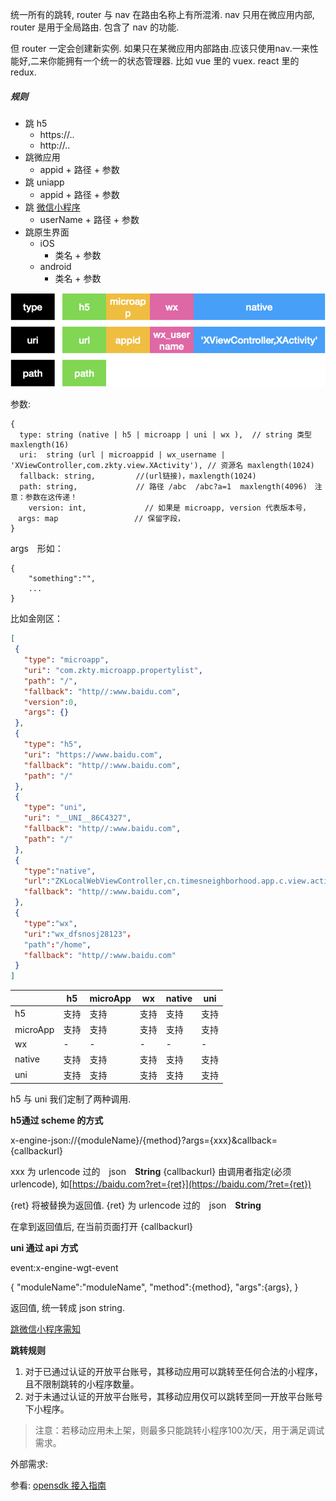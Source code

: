 统一所有的跳转, router 与 nav 在路由名称上有所混淆. nav 只用在微应用内部, router 是用于全局路由. 包含了 nav 的功能.

但 router 一定会创建新实例. 如果只在某微应用内部路由.应该只使用nav.一来性能好,二来你能拥有一个统一的状态管理器. 比如 vue 里的 vuex. react 里的 redux. 



##### 规则

- 跳 h5
  - https://..
  - http://..
- 跳微应用
  - appid + 路径 + 参数
- 跳 uniapp
  - appid + 路径 + 参数
- 跳 [微信小程序](https://developers.weixin.qq.com/doc/oplatform/Mobile_App/Launching_a_Mini_Program/iOS_Development_example.html)
  - userName + 路径 + 参数
- 跳原生界面
  - iOS
    - 类名 + 参数
  - android
    - 类名 + 参数

![image-20201010170737644](assets/image-20201010170737644.png)

参数:

````
{
  type: string (native | h5 | microapp | uni | wx ),  // string 类型 maxlength(16)
  uri:  string (url | microappid | wx_username | 'XViewController,com.zkty.view.XActivity'), // 资源名 maxlength(1024)
  fallback: string,         //(url链接)，maxlength(1024)
  path: string,             // 路径 /abc  /abc?a=1  maxlength(4096)　注意：参数在这传递！
 	version: int,             // 如果是 microapp, version 代表版本号，
　args: map                 // 保留字段，　
}
````



args　形如：

```
{
	"something":"",
	...
}
```



比如金刚区：

``` json
[
 {
   "type": "microapp",
   "uri": "com.zkty.microapp.propertylist",
   "path": "/", 
   "fallback": "http//:www.baidu.com",
   "version":0,
   "args": {}
 },
 {
   "type": "h5",
   "uri": "https://www.baidu.com",
   "fallback": "http//:www.baidu.com",
   "path": "/"
 },
 {
   "type": "uni",
   "uri": "__UNI__86C4327",
   "fallback": "http//:www.baidu.com",
   "path": "/"
 },
 {
   "type":"native",
   "url":"ZKLocalWebViewController,cn.timesneighborhood.app.c.view.activity.OpenGatesActivity",
   "fallback": "http//:www.baidu.com",   
 },
 {
   "type":"wx",
   "uri":"wx_dfsnosj28123"，
   "path":"/home",
   "fallback": "http//:www.baidu.com"
 }
]
```





|          | h5   | microApp | wx   | native | uni  |
| -------- | ---- | -------- | ---- | ------ | ---- |
| h5       | 支持 | 支持     | 支持 | 支持   | 支持 |
| microApp | 支持 | 支持     | 支持 | 支持   | 支持 |
| wx       | -    | -        | -    | -      | -    |
| native   | 支持 | 支持     | 支持 | 支持   | 支持 |
| uni      | 支持 | 支持     | 支持 | 支持   | 支持 |

h5 与 uni 我们定制了两种调用.

**h5通过 scheme 的方式**


x-engine-json://{moduleName}/{method}?args={xxx}&callback={callbackurl}

xxx 为 urlencode 过的　json　**String**
{callbackurl} 由调用者指定(必须urlencode), 如[https://baidu.com?ret={ret}](https://baidu.com/?ret={ret})

{ret} 将被替换为返回值. {ret} 为 urlencode 过的　json　**String**

在拿到返回值后, 在当前页面打开 {callbackurl}



**uni 通过 api 方式**

event:x-engine-wgt-event

{
"moduleName":"moduleName",
"method":{method},
"args":{args},
}

返回值, 统一转成 json string.





[跳微信小程序需知](https://developers.weixin.qq.com/doc/oplatform/Mobile_App/Launching_a_Mini_Program/Launching_a_Mini_Program.html)

**跳转规则**

1. 对于已通过认证的开放平台账号，其移动应用可以跳转至任何合法的小程序，且不限制跳转的小程序数量。
2. 对于未通过认证的开放平台账号，其移动应用仅可以跳转至同一开放平台账号下小程序。

>  注意：若移动应用未上架，则最多只能跳转小程序100次/天，用于满足调试需求。



外部需求:

参看: [opensdk 接入指南](https://developers.weixin.qq.com/doc/oplatform/Mobile_App/Access_Guide/iOS.html)

